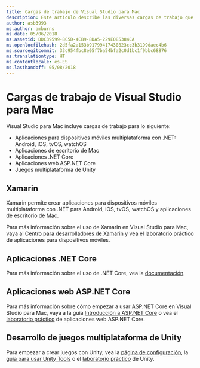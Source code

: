 ```yaml
---
title: Cargas de trabajo de Visual Studio para Mac
description: Este artículo describe las diversas cargas de trabajo que se pueden usar en Visual Studio para Mac
author: asb3993
ms.author: amburns
ms.date: 05/06/2018
ms.assetid: DDC39599-8C5D-4CB9-8DA5-229E085384CA
ms.openlocfilehash: 2d5fa2a153b91799417430823cc3b3199daec4b6
ms.sourcegitcommit: 33c954fbc8e05f7ba54bfa2c0d1bc1f9bbc68876
ms.translationtype: HT
ms.contentlocale: es-ES
ms.lasthandoff: 05/08/2018
---
```

# <a name="visual-studio-for-mac-workloads"></a>Cargas de trabajo de Visual Studio para Mac

Visual Studio para Mac incluye cargas de trabajo para lo siguiente:

* Aplicaciones para dispositivos móviles multiplataforma con .NET: Android, iOS, tvOS, watchOS
* Aplicaciones de escritorio de Mac
* Aplicaciones .NET Core
* Aplicaciones web ASP.NET Core
* Juegos multiplataforma de Unity

## <a name="xamarin"></a>Xamarin

Xamarin permite crear aplicaciones para dispositivos móviles multiplataforma con .NET para Android, iOS, tvOS, watchOS y aplicaciones de escritorio de Mac.

Para más información sobre el uso de Xamarin en Visual Studio para Mac, vaya al [Centro para desarrolladores de Xamarin](https://developer.xamarin.com/) y vea el [laboratorio práctico](https://github.com/Microsoft/vs4mac-labs/tree/master/Mobile/Getting-Started) de aplicaciones para dispositivos móviles.

## <a name="net-core-applications"></a>Aplicaciones .NET Core

Para más información sobre el uso de .NET Core, vea la [documentación](https://docs.microsoft.com/dotnet/core/).

## <a name="aspnet-core-web-applications"></a>Aplicaciones web ASP.NET Core

Para más información sobre cómo empezar a usar ASP.NET Core en Visual Studio para Mac, vaya a la guía [Introducción a ASP.NET Core](~/asp-net-core.md) o vea el [laboratorio práctico](https://github.com/Microsoft/vs4mac-labs/tree/master/Web/Getting-Started) de aplicaciones web ASP.NET Core.

## <a name="cross-platform-unity-game-development"></a>Desarrollo de juegos multiplataforma de Unity

Para empezar a crear juegos con Unity, vea la [página de configuración](~/setup-vsmac-tools-unity.md), la [guía para usar Unity Tools](~/using-vsmac-tools-unity.md) o el [laboratorio práctico](https://github.com/Microsoft/vs4mac-labs/tree/master/Unity/Getting-Started) de Unity.
